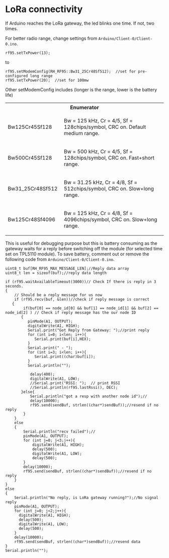 # LoRa connectivity

If Arduino reaches the LoRa gateway, the led blinks one time. If not, two times.

For better radio range, change settings from ```Arduino/Client-0/Client-0.ino```.
```
rf95.setTxPower(13);
```
to
```
rf95.setModemConfig(RH_RF95::Bw31_25Cr48Sf512);  //set for pre-configured long range
rf95.setTxPower(20);  //set for 100mw
```

Other setModemConfig includes (longer is the range, lower is the battery life)
<table class="fieldtable">
<tr><th colspan="2">Enumerator</th></tr><tr><td class="fieldname"><a id="ab9605810c11c025758ea91b2813666e3a36c80b8c976c6209e9c929669a0ab320"></a>Bw125Cr45Sf128&#160;</td><td class="fielddoc"><p>Bw = 125 kHz, Cr = 4/5, Sf = 128chips/symbol, CRC on. Default medium range. </p>
</td></tr>
<tr><td class="fieldname"><a id="ab9605810c11c025758ea91b2813666e3a1759bc33893056f011b81e62e5c8af5f"></a>Bw500Cr45Sf128&#160;</td><td class="fielddoc"><p>Bw = 500 kHz, Cr = 4/5, Sf = 128chips/symbol, CRC on. Fast+short range. </p>
</td></tr>
<tr><td class="fieldname"><a id="ab9605810c11c025758ea91b2813666e3a78f89711f429422d920dc22dbc278548"></a>Bw31_25Cr48Sf512&#160;</td><td class="fielddoc"><p>Bw = 31.25 kHz, Cr = 4/8, Sf = 512chips/symbol, CRC on. Slow+long range. </p>
</td></tr>
<tr><td class="fieldname"><a id="ab9605810c11c025758ea91b2813666e3a241b28dcbb17f8a86e3f8edd03c51b21"></a>Bw125Cr48Sf4096&#160;</td><td class="fielddoc"><p>Bw = 125 kHz, Cr = 4/8, Sf = 4096chips/symbol, CRC on. Slow+long range. </p>
</td></tr>
</table>

This is useful for debugging purpose but this is battery consuming as the gateway waits for a reply before switching off the module (for selected time set on TPL5110 module). To save battery, comment out or remove the following code from ```Arduino/Client-0/Client-0.ino```.

```
uint8_t buf[RH_RF95_MAX_MESSAGE_LEN];//Reply data array
uint8_t len = sizeof(buf);//reply data length

if (rf95.waitAvailableTimeout(3000))// Check If there is reply in 3 seconds.
{
    // Should be a reply message for us now   
    if (rf95.recv(buf, &len))//check if reply message is correct
   {
        if(buf[0] == node_id[0] && buf[1] == node_id[1] && buf[2] == node_id[2] ) // Check if reply message has the our node ID
       {
          pinMode(A1, OUTPUT);
          digitalWrite(A1, HIGH);
          Serial.print("Got Reply from Gateway: ");//print reply
          for (int i=0; i<len; i++){
             Serial.print(buf[i],HEX);
          }
          Serial.print(" - ");
          for (int i=3; i<len; i++){
             Serial.print((char)buf[i]);
          }
          Serial.println("");
          
           delay(400);
           digitalWrite(A1, LOW); 
           //Serial.print("RSSI: ");  // print RSSI
           //Serial.println(rf95.lastRssi(), DEC);        
       }else{
           Serial.println("got a resp with another node id");//
           delay(10000);
           rf95.send(sendBuf, strlen((char*)sendBuf));//resend if no reply
        }
    }
    else
    {
        Serial.println("recv failed");//
        pinMode(A1, OUTPUT);
        for (int j=0; j<3;j++){
            digitalWrite(A1, HIGH);
            delay(500);
            digitalWrite(A1, LOW);
            delay(500);
        }
        delay(10000);
        rf95.send(sendBuf, strlen((char*)sendBuf));//resend if no reply
    }
}
else
{
    Serial.println("No reply, is LoRa gateway running?");//No signal reply
    pinMode(A1, OUTPUT);
    for (int j=0; j<2;j++){
      digitalWrite(A1, HIGH);
      delay(500);
      digitalWrite(A1, LOW);
      delay(500);
    }
    delay(10000);
    rf95.send(sendBuf, strlen((char*)sendBuf));//resend data
}
Serial.println("");
```